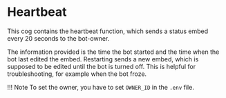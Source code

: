 # Heartbeat

This cog contains the heartbeat function, which sends a status embed every 20 seconds to the bot-owner.

The information provided is the time the bot started and the time when the bot last edited the embed. Restarting sends a new embed, which is supposed to be edited until the bot is turned off. This is helpful for troubleshooting, for example when the bot froze.

!!! Note
     To set the owner, you have to set `OWNER_ID` in the `.env` file.
